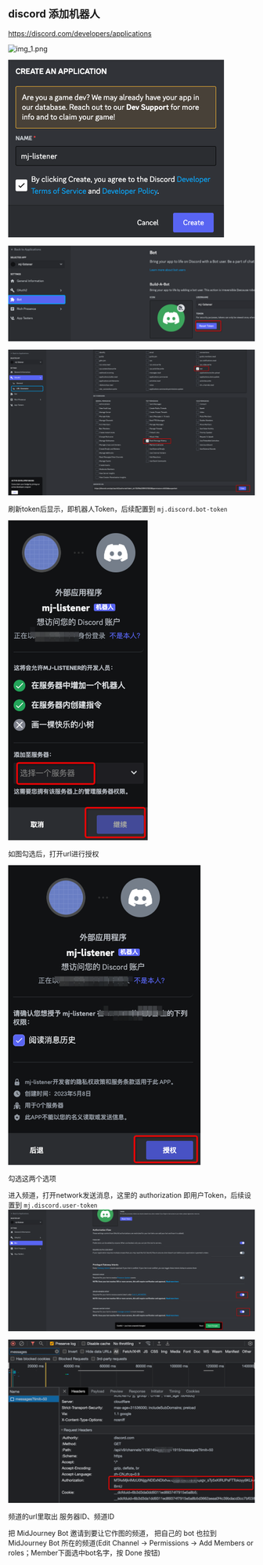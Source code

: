## discord 添加机器人

https://discord.com/developers/applications

![img_1.png](img_1.png)

![img_2.png](img_2.png)

![img_3.png](img_3.png)

![img_4.png](img_4.png)

刷新token后显示，即机器人Token，后续配置到 `mj.discord.bot-token`

![img_5.png](img_5.png)

如图勾选后，打开url进行授权

![img_6.png](img_6.png)

勾选这两个选项

进入频道，打开network发送消息，这里的 authorization 即用户Token，后续设置到 `mj.discord.user-token`
![img_7.png](img_7.png)

![img_8.png](img_8.png)

频道的url里取出 服务器ID、频道ID

把 MidJourney Bot 邀请到要让它作图的频道，
把自己的 bot 也拉到 MidJourney Bot 所在的频道(Edit Channel -> Permissions -> Add Members or roles；Member下面选中bot名字，按 Done 按钮)